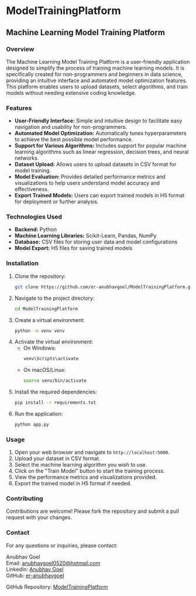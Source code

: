 # ModelTrainingPlatform
## Machine Learning Model Training Platform

### Overview

The Machine Learning Model Training Platform is a user-friendly application designed to simplify the process of training machine learning models. It is specifically created for non-programmers and beginners in data science, providing an intuitive interface and automated model optimization features. This platform enables users to upload datasets, select algorithms, and train models without needing extensive coding knowledge.

### Features

- **User-Friendly Interface:** Simple and intuitive design to facilitate easy navigation and usability for non-programmers.
- **Automated Model Optimization:** Automatically tunes hyperparameters to achieve the best possible model performance.
- **Support for Various Algorithms:** Includes support for popular machine learning algorithms such as linear regression, decision trees, and neural networks.
- **Dataset Upload:** Allows users to upload datasets in CSV format for model training.
- **Model Evaluation:** Provides detailed performance metrics and visualizations to help users understand model accuracy and effectiveness.
- **Export Trained Models:** Users can export trained models in H5 format for deployment or further analysis.

### Technologies Used

- **Backend:** Python
- **Machine Learning Libraries:** Scikit-Learn, Pandas, NumPy
- **Database:** CSV files for storing user data and model configurations
- **Model Export:** H5 files for saving trained models

### Installation

1. Clone the repository:
   ```bash
   git clone https://github.com/er-anubhavgoel/ModelTrainingPlatform.git
   ```
2. Navigate to the project directory:
   ```bash
   cd ModelTrainingPlatform
   ```
3. Create a virtual environment:
   ```bash
   python -m venv venv
   ```
4. Activate the virtual environment:
   - On Windows:
     ```bash
     venv\Scripts\activate
     ```
   - On macOS/Linux:
     ```bash
     source venv/bin/activate
     ```
5. Install the required dependencies:
   ```bash
   pip install -r requirements.txt
   ```
6. Run the application:
   ```bash
   python app.py
   ```

### Usage

1. Open your web browser and navigate to `http://localhost:5000`.
2. Upload your dataset in CSV format.
3. Select the machine learning algorithm you wish to use.
4. Click on the "Train Model" button to start the training process.
5. View the performance metrics and visualizations provided.
6. Export the trained model in H5 format if needed.

### Contributing

Contributions are welcome! Please fork the repository and submit a pull request with your changes.

### Contact

For any questions or inquiries, please contact:

Anubhav Goel  
Email: anubhavgoel0520@hotmail.com  
LinkedIn: [Anubhav Goel](https://linkedin.com/in/er-anubhavgoel)  
GitHub: [er-anubhavgoel](https://github.com/er-anubhavgoel)  

GitHub Repository: [ModelTrainingPlatform](https://github.com/er-anubhavgoel/ModelTrainingPlatform)

